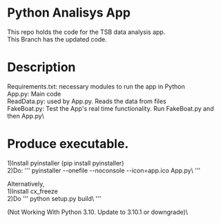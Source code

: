 # Python Analisys App

This repo holds the code for the TSB data analysis app.\
This Branch has the updated code.

# Description

Requirements.txt: necessary modules to run the app in Python\
App.py: Main code\
ReadData.py: used by App.py. Reads the data from files\
FakeBoat.py: Test the App's real time functionality. Run FakeBoat.py and then App.py\

# Produce executable. 

1)Install pyinstaller (pip install pyinstaller) \
2)Do: ''' pyinstaller --onefile --noconsole --icon=app.ico App.py\ '''

Alternatively,\
1)Install cx_freeze\
2)Do ''' python setup.py build\ '''

(Not Working With Python 3.10. Update to 3.10.1 or downgrade)\





